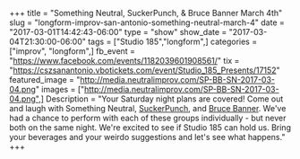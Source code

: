 +++
title = "Something Neutral, SuckerPunch, & Bruce Banner March 4th"
slug = "longform-improv-san-antonio-something-neutral-march-4"
date = "2017-03-01T14:42:43-06:00"
type = "show"
show_date = "2017-03-04T21:30:00-06:00"
tags = ["Studio 185","longform",]
categories = ["improv", "longform",]
fb_event = "https://www.facebook.com/events/1182039601908561/"
tix = "https://cszsanantonio.vbotickets.com/event/Studio_185_Presents/17152"
featured_image = "http://media.neutralimprov.com/SP-BB-SN-2017-03-04.png"
images = ["http://media.neutralimprov.com/SP-BB-SN-2017-03-04.png",]
Description = "Your Saturday night plans are covered! Come out and laugh with Something Neutral, [SuckerPunch](https://www.facebook.com/SPSATX/), and [Bruce Banner](https://www.facebook.com/brucebannerimprov/). We've had a chance to perform with each of these groups individually - but never both on the same night. We're excited to see if Studio 185 can hold us. Bring your beverages and your weirdo suggestions and let's see what happens."
+++
